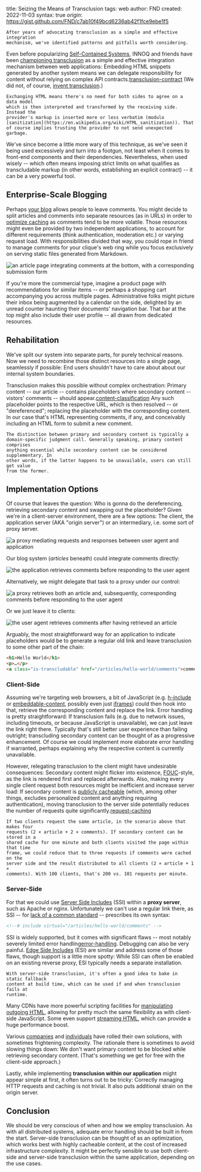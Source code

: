 title: Seizing the Means of Transclusion
tags: web
author: FND
created: 2022-11-03
syntax: true
_origin_: https://gist.github.com/FND/c7ab10f49bcd6236ab42f1fce9ebe1f5

```intro
After years of advocating transclusion as a simple and effective integration
mechanism, we've identified patterns and pitfalls worth considering.
```

Even before popularizing [Self-Contained Systems](https://scs-architecture.org),
INNOQ and friends have been
[championing transclusion](https://www.innoq.com/en/blog/transclusion/) as a
simple and effective integration mechanism between web applications: Embedding
HTML snippets generated by another system means we can delegate responsibility
for content without relying on complex API
contracts.[transclusion-contract](footnote://) (We did not, of course,
[invent transclusion](https://en.wikipedia.org/wiki/Transclusion#History_and_implementation_by_Project_Xanadu).)

```footnote transclusion-contract
Exchanging HTML means there's no need for both sides to agree on a data model
which is then interpreted and transformed by the receiving side. Instead the
provider's markup is inserted more or less verbatim (modulo
[sanitization](https://en.wikipedia.org/wiki/HTML_sanitization)). That
of course implies trusting the provider to not send unexpected garbage.
```

We've since become a little more wary of this technique, as we've seen it being
used excessively and turn into a footgun, not least when it comes to front-end
components and their dependencies. Nevertheless, when used wisely -- which often
means imposing strict limits on what qualifies as transcludable markup (in
other words, establishing an explicit contract) -- it can be a very powerful
tool.


Enterprise-Scale Blogging
-------------------------

Perhaps [your blog](https://cagrimmett.com/thoughts/2022/04/26/why-blog/)
allows people to leave comments. You might decide to split articles and
comments into separate resources (as in URLs) in order to
[optimize caching](page://articles/http-caching) as comments tend to be more volatile.
Those resources might even be provided by two independent applications, to
account for different requirements (think authentication, moderation etc.) or
varying request load. With responsibilities divided that way, you could rope in
friend to manage comments for your clique's web ring while you focus exclusively
on serving static files generated from Markdown.

![an article page integrating comments at the bottom, with a corresponding submission form](./blog.png)

If you're more the commercial type, imagine a product page with recommendations
for similar items -- or perhaps a shopping cart accompanying you across multiple
pages. Administrative folks might picture their inbox being augmented by a
calendar on the side, delighted by an unread counter haunting their documents'
navigation bar. That bar at the top might also include their user profile -- all
drawn from dedicated resources.


Rehabilitation
--------------

We've split our system into separate parts, for purely technical reasons. Now we
need to recombine those distinct resources into a single page, seamlessly if
possible: End users shouldn't have to care about about our internal system
boundaries.

Transclusion makes this possible without complex orchestration: Primary content --
our article -- contains placeholders where secondary content -- vistors'
comments -- should appear.[content-classification](footnote://) Any such
placeholder points to the respective URL, which is then resolved -- or
"dereferenced"; replacing the placeholder with the corresponding content. In our
case that's HTML representing comments, if any, and conceivably including an
HTML form to submit a new comment.

```footnote content-classification
The distinction between primary and secondary content is typically a
domain-specific judgment call. Generally speaking, primary content comprises
anything essential while secondary content can be considered supplementary. In
other words, if the latter happens to be unavailable, users can still get value
from the former.
```


Implementation Options
----------------------

Of course that leaves the question: Who is gonna do the dereferencing,
retrieving secondary content and swapping out the placeholder? Given we're in a
client-server environment, there are a few options: The client, the application
server (AKA "origin server") or an intermediary, i.e. some sort of proxy server.

![a proxy mediating requests and responses between user agent and application](./client-server.png)

Our blog system (_articles_ beneath) could integrate comments directly:

![the application retrieves comments before responding to the user agent](./origin.png)

Alternatively, we might delegate that task to a proxy under our control:

![a proxy retrieves both an article and, subsequently, corresponding comments before responding to the user agent](./proxy.png)

Or we just leave it to clients:

![the user agent retrieves comments after having retrieved an article](./client.png)

Arguably, the most straightforward way for an application to indicate
placeholders would be to generate a regular old link and leave transclusion to
some other part of the chain:

```html
<h1>Hello World</h1>
<p>…</p>
<a class="is-transcludable" href="/articles/hello-world/comments">comments</a>
```


### Client-Side

Assuming we're targeting web browsers, a bit of JavaScript (e.g.
[h-include](https://github.com/gustafnk/h-include) or
[embeddable-content](https://github.com/FND/embeddable-content), possibly even
just
[iframes](https://developer.mozilla.org/en-US/docs/Web/HTML/Element/iframe))
could then hook into that, retrieve the corresponding content and replace the
link. Error handling is pretty straightforward: If transclusion fails (e.g. due
to network issues, including timeouts, or because JavaScript is unavailable),
we can just leave the link right there. Typically that's still better user
experience than failing outright; transcluding secondary content can be thought
of as a progressive enhancement. Of course we could implement more elaborate
error handling if warranted, perhaps explaining why the respective content is
currently unavailable.

However, relegating transclusion to the client might have undesirable
consequences: Secondary content might flicker into existence,
[FOUC](https://en.wikipedia.org/wiki/Flash_of_unstyled_content)-style, as the
link is rendered first and replaced afterwards. Also, making every single
client request both resources might be inefficient and increase server load: If
secondary content is
[publicly cacheable](https://developer.mozilla.org/en-US/docs/Web/HTTP/Headers/Cache-Control#public)
(which, among other things, excludes personalized content and anything
requiring authentication), moving transclusion to the server side potentially
reduces the number of requests quite
significantly.[request-caching](footnote://)

```footnote request-caching
If two clients request the same article, in the scenario above that makes four
requests (2 × article + 2 × comments). If secondary content can be stored in a
shared cache for one minute and both clients visited the page within that time
frame, we could reduce that to three requests if comments were cached on the
server side and the result distributed to all clients (2 × article + 1 ×
comments). With 100 clients, that's 200 vs. 101 requests per minute.
```


### Server-Side

For that we could use
[Server Side Includes](https://en.wikipedia.org/wiki/Server_Side_Includes)
(SSI) within a **proxy server**, such as Apache or nginx. Unfortunately we
can't use a regular link there, as SSI -- for
[lack of a common standard](https://chriscoyier.net/2022/10/20/isnt-it-weird-there-is-no-standards-based-declarative-way-to-put-a-chunk-of-html-inside-other-html/) --
prescribes its own syntax:

```html
<!--# include virtual="/articles/hello-world/comments" -->
```

SSI is widely supported, but it comes with significant flaws -- most notably
severely limited error handling[error-handling](footnote://). Debugging can also
be very painful.
[Edge Side Includes](https://en.wikipedia.org/wiki/Edge_Side_Includes) (ESI)
are similar and address some of those flaws, though support is a little more
spotty: While SSI can often be enabled on an existing reverse proxy, ESI
typically needs a separate installation.

```footnote error-handling
With server-side transclusion, it's often a good idea to bake in static fallback
content at build time, which can be used if and when transclusion fails at
runtime.
```

Many CDNs have more powerful scripting facilities for
[manipulating outgoing HTML](https://developers.cloudflare.com/workers/runtime-apis/html-rewriter/),
allowing for pretty much the same flexibility as with client-side JavaScript.
Some even support
[streaming HTML](page://articles/streaming-html), which can provide a huge
performance boost.

Various [companies](https://github.com/zalando/tailor) and
[individuals](https://twitter.com/wcbytes/status/1541546418539732997) have
rolled their own solutions, with sometimes frightening complexity. The
rationale there is sometimes to avoid slowing things down: We don't want
primary content to be blocked while retrieving secondary content. (That's
something we get for free with the client-side approach.)

Lastly, while implementing **transclusion within our application** might appear
simple at first, it often turns out to be tricky: Correctly managing HTTP
requests and caching is not trivial. It also puts additional strain on the
origin server.


Conclusion
----------

We should be very conscious of when and how we employ transclusion. As with all
distributed systems, adequate error handling should be built in from the start.
Server-side transclusion can be thought of as an optimization, which works best
with highly cacheable content, at the cost of increased infrastructure
complexity. It might be perfectly sensible to use both client-side and
server-side transclusion within the same application, depending on the use
cases.
